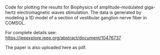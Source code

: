 Code for plotting the results for Biophysics of amplitude-modulated giga-hertz electromagnetic waves stimulation. The data is generated by modeling a 1D model of a section of vestibular ganglion nerve fiber in COMSOL.

For complete details see: https://ieeexplore.ieee.org/abstract/document/10476737

The paper is also uploaded here as pdf.

